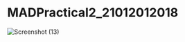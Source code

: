 # MADPractical2_21012012018
![Screenshot (13)](https://user-images.githubusercontent.com/111947429/187825466-70a509b3-2809-41b8-8f2c-c6269c99600f.png)

